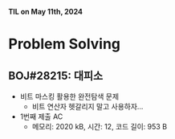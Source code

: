 **TIL on May 11th, 2024**

# Problem Solving
## BOJ#28215: 대피소
* 비트 마스킹 활용한 완전탐색 문제
    - 비트 연산자 헷갈리지 말고 사용하자...
* 1번째 제출 AC
    - 메모리: 2020 kB, 시간: 12, 코드 길이: 953 B
